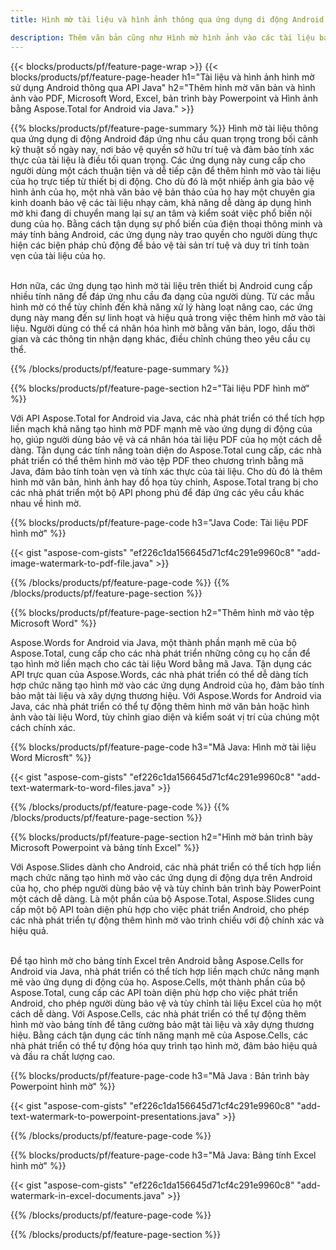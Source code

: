 ```yaml
---
title: Hình mờ tài liệu và hình ảnh thông qua ứng dụng di động Android

description: Thêm văn bản cũng như Hình mờ hình ảnh vào các tài liệu bao gồm Microsoft Word, Excel, PowerPoint, PDF và Hình ảnh thông qua ứng dụng Android Mobile của bạn. Thêm hình mờ văn bản hoặc hình ảnh miễn phí trực tuyến thông qua ứng dụng.
---
```


{{< blocks/products/pf/feature-page-wrap >}}
{{< blocks/products/pf/feature-page-header h1="Tài liệu và hình ảnh hình mờ sử dụng Android thông qua API Java" h2="Thêm hình mờ văn bản và hình ảnh vào PDF, Microsoft Word, Excel, bản trình bày Powerpoint và Hình ảnh bằng Aspose.Total for Android via Java." >}}

{{% blocks/products/pf/feature-page-summary %}}
Hình mờ tài liệu thông qua ứng dụng di động Android đáp ứng nhu cầu quan trọng trong bối cảnh kỹ thuật số ngày nay, nơi bảo vệ quyền sở hữu trí tuệ và đảm bảo tính xác thực của tài liệu là điều tối quan trọng. Các ứng dụng này cung cấp cho người dùng một cách thuận tiện và dễ tiếp cận để thêm hình mờ vào tài liệu của họ trực tiếp từ thiết bị di động. Cho dù đó là một nhiếp ảnh gia bảo vệ hình ảnh của họ, một nhà văn bảo vệ bản thảo của họ hay một chuyên gia kinh doanh bảo vệ các tài liệu nhạy cảm, khả năng dễ dàng áp dụng hình mờ khi đang di chuyển mang lại sự an tâm và kiểm soát việc phổ biến nội dung của họ. Bằng cách tận dụng sự phổ biến của điện thoại thông minh và máy tính bảng Android, các ứng dụng này trao quyền cho người dùng thực hiện các biện pháp chủ động để bảo vệ tài sản trí tuệ và duy trì tính toàn vẹn của tài liệu của họ. <br /><br />

Hơn nữa, các ứng dụng tạo hình mờ tài liệu trên thiết bị Android cung cấp nhiều tính năng để đáp ứng nhu cầu đa dạng của người dùng. Từ các mẫu hình mờ có thể tùy chỉnh đến khả năng xử lý hàng loạt nâng cao, các ứng dụng này mang đến sự linh hoạt và hiệu quả trong việc thêm hình mờ vào tài liệu. Người dùng có thể cá nhân hóa hình mờ bằng văn bản, logo, dấu thời gian và các thông tin nhận dạng khác, điều chỉnh chúng theo yêu cầu cụ thể. 

{{% /blocks/products/pf/feature-page-summary  %}}

{{% blocks/products/pf/feature-page-section  h2="Tài liệu PDF hình mờ" %}}

Với API Aspose.Total for Android via Java, các nhà phát triển có thể tích hợp liền mạch khả năng tạo hình mờ PDF mạnh mẽ vào ứng dụng di động của họ, giúp người dùng bảo vệ và cá nhân hóa tài liệu PDF của họ một cách dễ dàng. Tận dụng các tính năng toàn diện do Aspose.Total cung cấp, các nhà phát triển có thể thêm hình mờ vào tệp PDF theo chương trình bằng mã Java, đảm bảo tính toàn vẹn và tính xác thực của tài liệu. Cho dù đó là thêm hình mờ văn bản, hình ảnh hay đồ họa tùy chỉnh, Aspose.Total trang bị cho các nhà phát triển một bộ API phong phú để đáp ứng các yêu cầu khác nhau về hình mờ.

{{% blocks/products/pf/feature-page-code h3="Java Code: Tài liệu PDF hình mờ" %}}

{{< gist "aspose-com-gists" "ef226c1da156645d71cf4c291e9960c8" "add-image-watermark-to-pdf-file.java" >}}

{{% /blocks/products/pf/feature-page-code  %}}
{{% /blocks/products/pf/feature-page-section %}}

{{% blocks/products/pf/feature-page-section  h2="Thêm hình mờ vào tệp Microsoft Word" %}}

Aspose.Words for Android via Java, một thành phần mạnh mẽ của bộ Aspose.Total, cung cấp cho các nhà phát triển những công cụ họ cần để tạo hình mờ liền mạch cho các tài liệu Word bằng mã Java. Tận dụng các API trực quan của Aspose.Words, các nhà phát triển có thể dễ dàng tích hợp chức năng tạo hình mờ vào các ứng dụng Android của họ, đảm bảo tính bảo mật tài liệu và xây dựng thương hiệu. Với Aspose.Words for Android via Java, các nhà phát triển có thể tự động thêm hình mờ văn bản hoặc hình ảnh vào tài liệu Word, tùy chỉnh giao diện và kiểm soát vị trí của chúng một cách chính xác.

{{% blocks/products/pf/feature-page-code h3="Mã Java: Hình mờ tài liệu Word Microsft" %}}

{{< gist "aspose-com-gists" "ef226c1da156645d71cf4c291e9960c8" "add-text-watermark-to-word-files.java" >}}

{{% /blocks/products/pf/feature-page-code  %}}
{{% /blocks/products/pf/feature-page-section %}}


{{% blocks/products/pf/feature-page-section  h2="Hình mờ bản trình bày Microsoft Powerpoint và bảng tính Excel" %}}

Với Aspose.Slides dành cho Android, các nhà phát triển có thể tích hợp liền mạch chức năng tạo hình mờ vào các ứng dụng di động dựa trên Android của họ, cho phép người dùng bảo vệ và tùy chỉnh bản trình bày PowerPoint một cách dễ dàng. Là một phần của bộ Aspose.Total, Aspose.Slides cung cấp một bộ API toàn diện phù hợp cho việc phát triển Android, cho phép các nhà phát triển tự động thêm hình mờ vào trình chiếu với độ chính xác và hiệu quả. <br /><br />

Để tạo hình mờ cho bảng tính Excel trên Android bằng Aspose.Cells for Android via Java, nhà phát triển có thể tích hợp liền mạch chức năng mạnh mẽ vào ứng dụng di động của họ. Aspose.Cells, một thành phần của bộ Aspose.Total, cung cấp các API toàn diện phù hợp cho việc phát triển Android, cho phép người dùng bảo vệ và tùy chỉnh tài liệu Excel của họ một cách dễ dàng. Với Aspose.Cells, các nhà phát triển có thể tự động thêm hình mờ vào bảng tính để tăng cường bảo mật tài liệu và xây dựng thương hiệu. Bằng cách tận dụng các tính năng mạnh mẽ của Aspose.Cells, các nhà phát triển có thể tự động hóa quy trình tạo hình mờ, đảm bảo hiệu quả và đầu ra chất lượng cao. 

{{% blocks/products/pf/feature-page-code h3="Mã Java : Bản trình bày Powerpoint hình mờ" %}}

{{< gist "aspose-com-gists" "ef226c1da156645d71cf4c291e9960c8" "add-text-watermark-to-powerpoint-presentations.java" >}}

{{% /blocks/products/pf/feature-page-code  %}}

{{% blocks/products/pf/feature-page-code h3="Mã Java: Bảng tính Excel hình mờ" %}}

{{< gist "aspose-com-gists" "ef226c1da156645d71cf4c291e9960c8" "add-watermark-in-excel-documents.java" >}}

{{% /blocks/products/pf/feature-page-code  %}}


{{% /blocks/products/pf/feature-page-section %}}